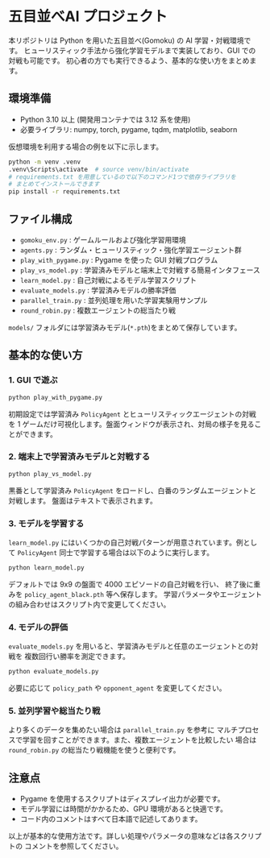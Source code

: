 # 五目並べAI プロジェクト

本リポジトリは Python を用いた五目並べ(Gomoku) の AI 学習・対戦環境です。
ヒューリスティック手法から強化学習モデルまで実装しており、GUI での対戦も可能です。
初心者の方でも実行できるよう、基本的な使い方をまとめます。

## 環境準備

- Python 3.10 以上 (開発用コンテナでは 3.12 系を使用)
- 必要ライブラリ: numpy, torch, pygame, tqdm, matplotlib, seaborn

仮想環境を利用する場合の例を以下に示します。
```bash
python -m venv .venv
.venv\Scripts\activate  # source venv/bin/activate
# requirements.txt を用意しているので以下のコマンド1つで依存ライブラリを
# まとめてインストールできます
pip install -r requirements.txt
```

## ファイル構成

- `gomoku_env.py` : ゲームルールおよび強化学習用環境
- `agents.py` : ランダム・ヒューリスティック・強化学習エージェント群
- `play_with_pygame.py` : Pygame を使った GUI 対戦プログラム
- `play_vs_model.py` : 学習済みモデルと端末上で対戦する簡易インタフェース
- `learn_model.py` : 自己対戦によるモデル学習スクリプト
- `evaluate_models.py` : 学習済みモデルの勝率評価
- `parallel_train.py` : 並列処理を用いた学習実験用サンプル
- `round_robin.py` : 複数エージェントの総当たり戦

`models/` フォルダには学習済みモデル(`*.pth`)をまとめて保存しています。

## 基本的な使い方

### 1. GUI で遊ぶ

```bash
python play_with_pygame.py
```

初期設定では学習済み `PolicyAgent` とヒューリスティックエージェントの対戦を
1 ゲームだけ可視化します。盤面ウィンドウが表示され、対局の様子を見ることができます。

### 2. 端末上で学習済みモデルと対戦する

```bash
python play_vs_model.py
```

黒番として学習済み `PolicyAgent` をロードし、白番のランダムエージェントと対戦します。
盤面はテキストで表示されます。

### 3. モデルを学習する

`learn_model.py` にはいくつかの自己対戦パターンが用意されています。例として
`PolicyAgent` 同士で学習する場合は以下のように実行します。

```bash
python learn_model.py
```

デフォルトでは 9x9 の盤面で 4000 エピソードの自己対戦を行い、
終了後に重みを `policy_agent_black.pth` 等へ保存します。
学習パラメータやエージェントの組み合わせはスクリプト内で変更してください。

### 4. モデルの評価

`evaluate_models.py` を用いると、学習済みモデルと任意のエージェントとの対戦を
複数回行い勝率を測定できます。

```bash
python evaluate_models.py
```

必要に応じて `policy_path` や `opponent_agent` を変更してください。

### 5. 並列学習や総当たり戦

より多くのデータを集めたい場合は `parallel_train.py` を参考に
マルチプロセスで学習を回すことができます。また、複数エージェントを比較したい
場合は `round_robin.py` の総当たり戦機能を使うと便利です。

## 注意点

- Pygame を使用するスクリプトはディスプレイ出力が必要です。
- モデル学習には時間がかかるため、GPU 環境があると快適です。
- コード内のコメントはすべて日本語で記述してあります。

以上が基本的な使用方法です。詳しい処理やパラメータの意味などは各スクリプトの
コメントを参照してください。
